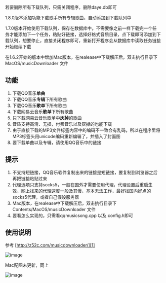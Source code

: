 若要删除所有下载队列，只需关闭程序，删除daye.db即可

1.8.0版本添加功能下载歌手所有专辑歌曲，自动添加到下载队列中

1.7.0版本开始使用下载队列，保存在数据库中，不需要像之前一样下载完一个任务才能添加下一个任务，粘贴好链接，选择好格式音质目录，点下载即可添加到下载队列，想要停止，直接关闭程序即可，重新打开程序会从数据库中读取任务链接开始继续下载

在1.6.2开始的版本中增加Mac版本，在realease中下载解压后，双击执行目录下MacOS/musicDownloader 文件

## 功能 ##
 1. 下载QQ音乐**单曲**
 2. 下载QQ音乐**专辑**下所有歌曲
 3. 下载QQ音乐**歌单**下所有歌曲
 4. 下载网易云音乐**歌单**下所有歌曲
 5. 只下载网易云音乐歌单中**灰掉**的歌曲
 6. 音质支持高清、无损，付费音乐以及灰掉的也能下载
 7. 由于直接下载的MP3文件标签内容中的编码不一致会有乱码，所以在程序里将MP3标签头用unicode编码重新编辑了，并插入了封面图
 8. 要下载单曲以及专辑，请使用QQ音乐中的链接

## 提示 ##
  1. 不支持短链接，QQ音乐软件复制出来的链接是短链接，要复制到浏览器之后再把链接粘贴过来
  2. 代理选项只支持socks5，一般在国外才需要使用代理，代理设置后重启生效，网上找来的代理速度一般及其慢，基本无法工作，最好找国内好点的socks5代理，或者自己假设服务器
  3. Mac版本，在realease中下载解压后，双击执行目录下Contents/MacOS/musicDownloader 文件
  4. 要看怎么实现的，只需看qqmusicsong.cpp 以及 config.h即可

## 使用说明 ##

 参考 [http://z52c.com/musicdownloader/][1]

 ![image](https://o05g5zevc.qnssl.com/e09bcd80-09af-4ce8-b225-ce89f0a388b1/TIM%E5%9B%BE%E7%89%8720180713231527.png?imageMogr2/auto-orient/strip/thumbnail/!1600x1600%3E)
 
 Mac配图未更新，同上

 ![image](https://o05g5zevc.qnssl.com/2e1c3700-4ccb-49ed-9879-02efce9a752f/TIM%E5%9B%BE%E7%89%8720180709202927.png?imageMogr2/auto-orient/strip/thumbnail/!1600x1600%3E)


  [1]: http://z52c.com/musicdownloader/
  
  
